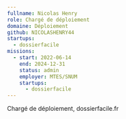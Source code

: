 ```yaml
---
fullname: Nicolas Henry
role: Chargé de déploiement
domaine: Déploiement
github: NICOLASHENRY44
startups:
  - dossierfacile
missions:
  - start: 2022-06-14
    end: 2024-12-31
    status: admin
    employer: MTES/SNUM
    startups:
      - dossierfacile
---
```

Chargé de déploiement, dossierfacile.fr
